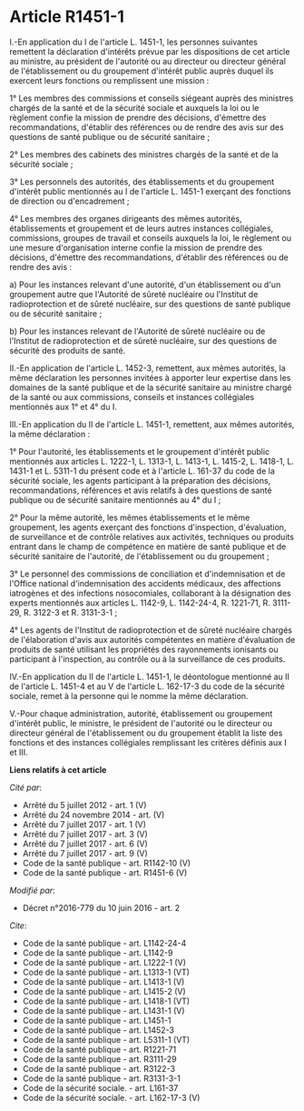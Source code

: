 # Article R1451-1

I.-En application du I de l'article L. 1451-1, les personnes suivantes remettent la déclaration d'intérêts prévue par les
dispositions de cet article au ministre, au président de l'autorité ou au directeur ou directeur général de l'établissement
ou du groupement d'intérêt public auprès duquel ils exercent leurs fonctions ou remplissent une mission : 

1° Les membres des commissions et conseils siégeant auprès des ministres chargés de la santé et de la sécurité sociale et
auxquels la loi ou le règlement confie la mission de prendre des décisions, d'émettre des recommandations, d'établir des
références ou de rendre des avis sur des questions de santé publique ou de sécurité sanitaire ; 

2° Les membres des cabinets des ministres chargés de la santé et de la sécurité sociale ; 

3° Les personnels des autorités, des établissements et du groupement d'intérêt public mentionnés au I de l'article L. 1451-1
exerçant des fonctions de direction ou d'encadrement ; 

4° Les membres des organes dirigeants des mêmes autorités, établissements et groupement et de leurs autres instances
collégiales, commissions, groupes de travail et conseils auxquels la loi, le règlement ou une mesure d'organisation interne
confie la mission de prendre des décisions, d'émettre des recommandations, d'établir des références ou de rendre des avis : 

a) Pour les instances relevant d'une autorité, d'un établissement ou d'un groupement autre que l'Autorité de sûreté nucléaire
ou l'Institut de radioprotection et de sûreté nucléaire, sur des questions de santé publique ou de sécurité sanitaire ; 

b) Pour les instances relevant de l'Autorité de sûreté nucléaire ou de l'Institut de radioprotection et de sûreté nucléaire,
sur des questions de sécurité des produits de santé. 

II.-En application de l'article L. 1452-3, remettent, aux mêmes autorités, la même déclaration les personnes invitées à
apporter leur expertise dans les domaines de la santé publique et de la sécurité sanitaire au ministre chargé de la santé ou
aux commissions, conseils et instances collégiales mentionnés aux 1° et 4° du I. 

III.-En application du II de l'article L. 1451-1, remettent, aux mêmes autorités, la même déclaration : 

1° Pour l'autorité, les établissements et le groupement d'intérêt public mentionnés aux articles L. 1222-1, L. 1313-1, L.
1413-1, L. 1415-2, L. 1418-1, L. 1431-1 et L. 5311-1 du présent code et à l'article L. 161-37 du code de la sécurité sociale,
les agents participant à la préparation des décisions, recommandations, références et avis relatifs à des questions de santé
publique ou de sécurité sanitaire mentionnés au 4° du I ; 

2° Pour la même autorité, les mêmes établissements et le même groupement, les agents exerçant des fonctions d'inspection,
d'évaluation, de surveillance et de contrôle relatives aux activités, techniques ou produits entrant dans le champ de
compétence en matière de santé publique et de sécurité sanitaire de l'autorité, de l'établissement ou du groupement ; 

3° Le personnel des commissions de conciliation et d'indemnisation et de l'Office national d'indemnisation des accidents
médicaux, des affections iatrogènes et des infections nosocomiales, collaborant à la désignation des experts mentionnés aux
articles L. 1142-9, L. 1142-24-4, R. 1221-71, R. 3111-29, R. 3122-3 et R. 3131-3-1 ; 

4° Les agents de l'Institut de radioprotection et de sûreté nucléaire chargés de l'élaboration d'avis aux autorités
compétentes en matière d'évaluation de produits de santé utilisant les propriétés des rayonnements ionisants ou participant à
l'inspection, au contrôle ou à la surveillance de ces produits. 

IV.-En application du II de l'article L. 1451-1, le déontologue mentionné au II de l'article L. 1451-4 et au V de l'article
L. 162-17-3 du code de la sécurité sociale, remet à la personne qui le nomme la même déclaration. 

V.-Pour chaque administration, autorité, établissement ou groupement d'intérêt public, le ministre, le président de
l'autorité ou le directeur ou directeur général de l'établissement ou du groupement établit la liste des fonctions et des
instances collégiales remplissant les critères définis aux I et III.

**Liens relatifs à cet article**

_Cité par_:

  - Arrêté du 5 juillet 2012 - art. 1 (V)
  - Arrêté du 24 novembre 2014 - art. (V)
  - Arrêté du 7 juillet 2017 - art. 1 (V)
  - Arrêté du 7 juillet 2017 - art. 3 (V)
  - Arrêté du 7 juillet 2017 - art. 6 (V)
  - Arrêté du 7 juillet 2017 - art. 9 (V)
  - Code de la santé publique - art. R1142-10 (V)
  - Code de la santé publique - art. R1451-6 (V)

_Modifié par_:

  - Décret n°2016-779 du 10 juin 2016 - art. 2

_Cite_:

  - Code de la santé publique - art. L1142-24-4
  - Code de la santé publique - art. L1142-9
  - Code de la santé publique - art. L1222-1 (V)
  - Code de la santé publique - art. L1313-1 (VT)
  - Code de la santé publique - art. L1413-1 (V)
  - Code de la santé publique - art. L1415-2 (V)
  - Code de la santé publique - art. L1418-1 (VT)
  - Code de la santé publique - art. L1431-1 (V)
  - Code de la santé publique - art. L1451-1
  - Code de la santé publique - art. L1452-3
  - Code de la santé publique - art. L5311-1 (VT)
  - Code de la santé publique - art. R1221-71
  - Code de la santé publique - art. R3111-29
  - Code de la santé publique - art. R3122-3
  - Code de la santé publique - art. R3131-3-1
  - Code de la sécurité sociale. - art. L161-37
  - Code de la sécurité sociale. - art. L162-17-3 (V)
